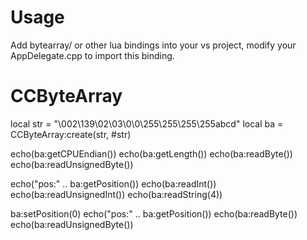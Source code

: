 Usage
====================
Add bytearray/ or other lua bindings into your vs project, modify your AppDelegate.cpp to import this binding.



CCByteArray
===================
local str = "\002\139\02\03\0\0\255\255\255\255abcd"
local ba = CCByteArray:create(str, #str)

echo(ba:getCPUEndian())
echo(ba:getLength())
echo(ba:readByte())
echo(ba:readUnsignedByte())

echo("pos:" .. ba:getPosition())
echo(ba:readInt()) 
echo(ba:readUnsignedInt())
echo(ba:readString(4))

ba:setPosition(0)
echo("pos:" .. ba:getPosition())
echo(ba:readByte())
echo(ba:readUnsignedByte())